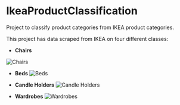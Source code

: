 # IkeaProductClassification
Project to classify product categories from IKEA product categories.

This project has data scraped from IKEA on four different classes:

- **Chairs**

![Chairs](https://i.imgur.com/Aa1D8ME.png)

- **Beds**
![Beds](https://i.imgur.com/AayLhPC.png)

- **Candle Holders**
![Candle Holders](https://i.imgur.com/MUkcW3a.png)

- **Wardrobes**
![Wardrobes](https://i.imgur.com/H0ChqED.png)


